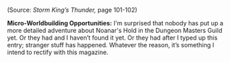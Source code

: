 
(Source: *Storm King’s Thunder,* page 101-102)

**Micro-Worldbuilding Opportunities:** I'm surprised that nobody has put up a more detailed adventure about Noanar's Hold in the Dungeon Masters Guild yet. Or they had and I haven’t found it yet. Or they had after I typed up this entry; stranger stuff has happened. Whatever the reason, it’s something I intend to rectify with this magazine.

